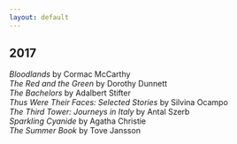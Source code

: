 ```yaml
---
layout: default
---
```


## 2017

*Bloodlands* by Cormac McCarthy  
*The Red and the Green* by Dorothy Dunnett  
*The Bachelors* by Adalbert Stifter  
*Thus Were Their Faces: Selected Stories* by Silvina Ocampo  
*The Third Tower: Journeys in Italy* by Antal Szerb  
*Sparkling Cyanide* by Agatha Christie  
*The Summer Book* by Tove Jansson  
